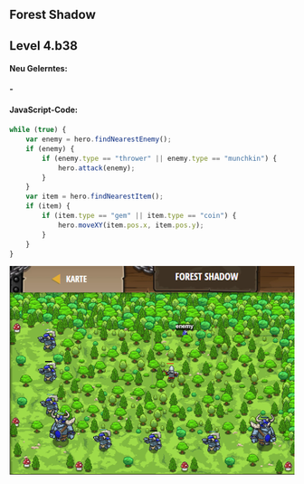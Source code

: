 ## **Forest Shadow**
## Level 4.b38

#### Neu Gelerntes:
<b>-</b>

[comment]: <> (Was wurde gelernt und wie funktioniert die Technik?)

#### JavaScript-Code:
```js
while (true) {
    var enemy = hero.findNearestEnemy();
    if (enemy) {
        if (enemy.type == "thrower" || enemy.type == "munchkin") {
            hero.attack(enemy);
        }
    }
    var item = hero.findNearestItem();
    if (item) {
        if (item.type == "gem" || item.type == "coin") {
            hero.moveXY(item.pos.x, item.pos.y);
        }
    }
}
```
![image](lvl4_b38.png)